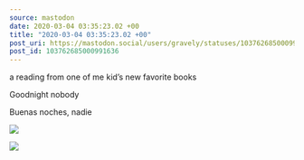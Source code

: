```yaml
---
source: mastodon
date: 2020-03-04 03:35:23.02 +00
title: "2020-03-04 03:35:23.02 +00"
post_uri: https://mastodon.social/users/gravely/statuses/103762685000991636
post_id: 103762685000991636
---
```

a reading from one of me kid’s new favorite books

Goodnight nobody

Buenas noches, nadie


![](/images/25880968.jpg)

![](/images/25880971.jpg)

